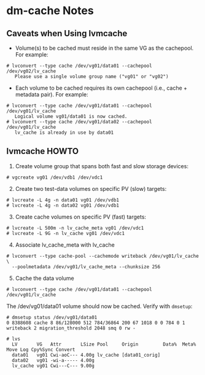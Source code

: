dm-cache Notes
==============

Caveats when Using lvmcache
---------------------------
- Volume(s) to be cached must reside in the same VG as the cachepool. For
  example:
```
# lvconvert --type cache /dev/vg01/data01 --cachepool /dev/vg02/lv_cache
   Please use a single volume group name ("vg01" or "vg02")
```

- Each volume to be cached requires its own cachepool (i.e., cache + metadata
  pair). For example:
```
# lvconvert --type cache /dev/vg01/data01 --cachepool /dev/vg01/lv_cache
   Logical volume vg01/data01 is now cached.
# lvconvert --type cache /dev/vg01/data02 --cachepool /dev/vg01/lv_cache
   lv_cache is already in use by data01
```

lvmcache HOWTO
--------------

1. Create volume group that spans both fast and slow storage devices:
```
# vgcreate vg01 /dev/vdb1 /dev/vdc1
```

2. Create two test-data volumes on specific PV (slow) targets:
```
# lvcreate -L 4g -n data01 vg01 /dev/vdb1
# lvcreate -L 4g -n data02 vg01 /dev/vdb1
```

3. Create cache volumes on specific PV (fast) targets:
```
# lvcreate -L 500m -n lv_cache_meta vg01 /dev/vdc1
# lvcreate -L 9G -n lv_cache vg01 /dev/vdc1
```

4. Associate lv_cache_meta with lv_cache
```
# lvconvert --type cache-pool --cachemode writeback /dev/vg01/lv_cache \
  --poolmetadata /dev/vg01/lv_cache_meta --chunksize 256
```

5. Cache the data volume
```
# lvconvert --type cache /dev/vg01/data01 --cachepool /dev/vg01/lv_cache
```

The /dev/vg01/data01 volume should now be cached. Verify with `dmsetup`:
```
# dmsetup status /dev/vg01/data01
0 8388608 cache 8 86/128000 512 784/36864 200 67 1018 0 0 784 0 1 writeback 2 migration_threshold 2048 smq 0 rw -
```

```
# lvs
  LV       VG   Attr       LSize Pool     Origin         Data%  Meta%  Move Log Cpy%Sync Convert
  data01   vg01 Cwi-aoC--- 4.00g lv_cache [data01_corig]                                        
  data02   vg01 -wi-a----- 4.00g                                                                
  lv_cache vg01 Cwi---C--- 9.00g
```
